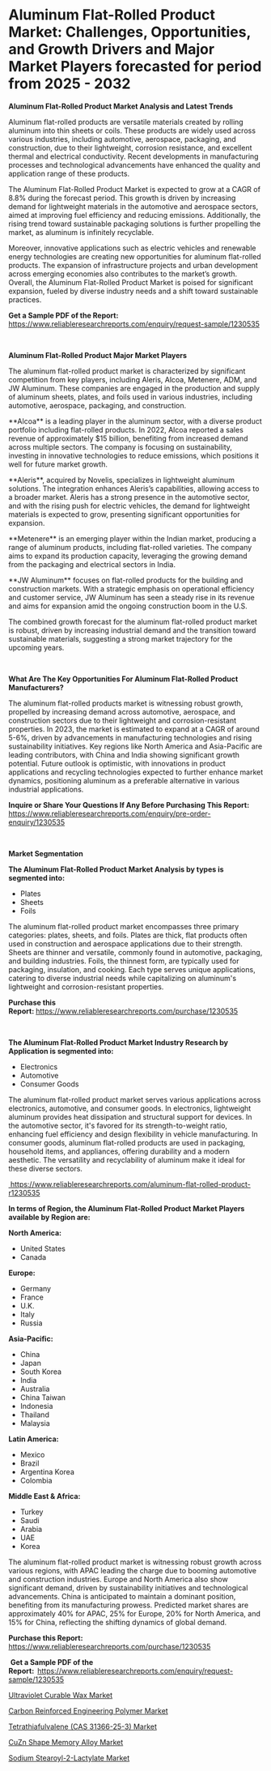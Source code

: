 <p><h1>Aluminum Flat-Rolled Product Market: Challenges, Opportunities, and Growth Drivers and Major Market Players forecasted for period from 2025 - 2032</h1></p><p><strong>Aluminum Flat-Rolled Product Market Analysis and Latest Trends</strong></p>
<p><p>Aluminum flat-rolled products are versatile materials created by rolling aluminum into thin sheets or coils. These products are widely used across various industries, including automotive, aerospace, packaging, and construction, due to their lightweight, corrosion resistance, and excellent thermal and electrical conductivity. Recent developments in manufacturing processes and technological advancements have enhanced the quality and application range of these products.</p><p>The Aluminum Flat-Rolled Product Market is expected to grow at a CAGR of 8.8% during the forecast period. This growth is driven by increasing demand for lightweight materials in the automotive and aerospace sectors, aimed at improving fuel efficiency and reducing emissions. Additionally, the rising trend toward sustainable packaging solutions is further propelling the market, as aluminum is infinitely recyclable.</p><p>Moreover, innovative applications such as electric vehicles and renewable energy technologies are creating new opportunities for aluminum flat-rolled products. The expansion of infrastructure projects and urban development across emerging economies also contributes to the market’s growth. Overall, the Aluminum Flat-Rolled Product Market is poised for significant expansion, fueled by diverse industry needs and a shift toward sustainable practices.</p></p>
<p><strong>Get a Sample PDF of the Report:&nbsp;</strong> <a href="https://www.reliableresearchreports.com/enquiry/request-sample/1230535?utm_campaign=48&utm_medium=2&utm_source=Github&utm_content=ia&utm_term=03022025&utm_id=aluminum-flat-rolled-product">https://www.reliableresearchreports.com/enquiry/request-sample/1230535</a></p>
<p>&nbsp;</p>
<p><strong>Aluminum Flat-Rolled Product Major Market Players</strong></p>
<p><p>The aluminum flat-rolled product market is characterized by significant competition from key players, including Aleris, Alcoa, Metenere, ADM, and JW Aluminum. These companies are engaged in the production and supply of aluminum sheets, plates, and foils used in various industries, including automotive, aerospace, packaging, and construction.</p><p>**Alcoa** is a leading player in the aluminum sector, with a diverse product portfolio including flat-rolled products. In 2022, Alcoa reported a sales revenue of approximately $15 billion, benefiting from increased demand across multiple sectors. The company is focusing on sustainability, investing in innovative technologies to reduce emissions, which positions it well for future market growth.</p><p>**Aleris**, acquired by Novelis, specializes in lightweight aluminum solutions. The integration enhances Aleris’s capabilities, allowing access to a broader market. Aleris has a strong presence in the automotive sector, and with the rising push for electric vehicles, the demand for lightweight materials is expected to grow, presenting significant opportunities for expansion.</p><p>**Metenere** is an emerging player within the Indian market, producing a range of aluminum products, including flat-rolled varieties. The company aims to expand its production capacity, leveraging the growing demand from the packaging and electrical sectors in India. </p><p>**JW Aluminum** focuses on flat-rolled products for the building and construction markets. With a strategic emphasis on operational efficiency and customer service, JW Aluminum has seen a steady rise in its revenue and aims for expansion amid the ongoing construction boom in the U.S.</p><p>The combined growth forecast for the aluminum flat-rolled product market is robust, driven by increasing industrial demand and the transition toward sustainable materials, suggesting a strong market trajectory for the upcoming years.</p></p>
<p>&nbsp;</p>
<p><strong>What Are The Key Opportunities For Aluminum Flat-Rolled Product Manufacturers?</strong></p>
<p><p>The aluminum flat-rolled products market is witnessing robust growth, propelled by increasing demand across automotive, aerospace, and construction sectors due to their lightweight and corrosion-resistant properties. In 2023, the market is estimated to expand at a CAGR of around 5-6%, driven by advancements in manufacturing technologies and rising sustainability initiatives. Key regions like North America and Asia-Pacific are leading contributors, with China and India showing significant growth potential. Future outlook is optimistic, with innovations in product applications and recycling technologies expected to further enhance market dynamics, positioning aluminum as a preferable alternative in various industrial applications.</p></p>
<p><strong>Inquire or Share Your Questions If Any Before Purchasing This Report:</strong> <a href="https://www.reliableresearchreports.com/enquiry/pre-order-enquiry/1230535?utm_campaign=48&utm_medium=2&utm_source=Github&utm_content=ia&utm_term=03022025&utm_id=aluminum-flat-rolled-product">https://www.reliableresearchreports.com/enquiry/pre-order-enquiry/1230535</a></p>
<p>&nbsp;</p>
<p><strong>Market Segmentation</strong></p>
<p><strong>The Aluminum Flat-Rolled Product Market Analysis by types is segmented into:</strong></p>
<p><ul><li>Plates</li><li>Sheets</li><li>Foils</li></ul></p>
<p><p>The aluminum flat-rolled product market encompasses three primary categories: plates, sheets, and foils. Plates are thick, flat products often used in construction and aerospace applications due to their strength. Sheets are thinner and versatile, commonly found in automotive, packaging, and building industries. Foils, the thinnest form, are typically used for packaging, insulation, and cooking. Each type serves unique applications, catering to diverse industrial needs while capitalizing on aluminum's lightweight and corrosion-resistant properties.</p></p>
<p><strong>Purchase this Report:&nbsp;</strong><a href="https://www.reliableresearchreports.com/purchase/1230535?utm_campaign=48&utm_medium=2&utm_source=Github&utm_content=ia&utm_term=03022025&utm_id=aluminum-flat-rolled-product">https://www.reliableresearchreports.com/purchase/1230535</a></p>
<p>&nbsp;</p>
<p><strong>The Aluminum Flat-Rolled Product Market Industry Research by Application is segmented into:</strong></p>
<p><ul><li>Electronics</li><li>Automotive</li><li>Consumer Goods</li></ul></p>
<p><p>The aluminum flat-rolled product market serves various applications across electronics, automotive, and consumer goods. In electronics, lightweight aluminum provides heat dissipation and structural support for devices. In the automotive sector, it's favored for its strength-to-weight ratio, enhancing fuel efficiency and design flexibility in vehicle manufacturing. In consumer goods, aluminum flat-rolled products are used in packaging, household items, and appliances, offering durability and a modern aesthetic. The versatility and recyclability of aluminum make it ideal for these diverse sectors.</p></p>
<p><a href="https://www.reliableresearchreports.com/aluminum-flat-rolled-product-r1230535?utm_campaign=48&utm_medium=2&utm_source=Github&utm_content=ia&utm_term=03022025&utm_id=aluminum-flat-rolled-product">&nbsp;https://www.reliableresearchreports.com/aluminum-flat-rolled-product-r1230535</a></p>
<p><strong>In terms of Region, the Aluminum Flat-Rolled Product Market Players available by Region are:</strong></p>
<p>
    <p> <strong> North America: </strong>
        <ul>
            <li>United States</li>
            <li>Canada</li>
        </ul>
        </p> 
    <p> <strong> Europe: </strong>
        <ul>
            <li>Germany</li>
            <li>France</li>
            <li>U.K.</li>
            <li>Italy</li>
            <li>Russia</li>
        </ul>
        </p> 
    <p> <strong> Asia-Pacific: </strong>
        <ul>
            <li>China</li>
            <li>Japan</li>
            <li>South Korea</li>
            <li>India</li>
            <li>Australia</li>
            <li>China Taiwan</li>
            <li>Indonesia</li>
            <li>Thailand</li>
            <li>Malaysia</li>
        </ul>
        </p> 
    <p> <strong> Latin America: </strong>
        <ul>
            <li>Mexico</li>
            <li>Brazil</li>
            <li>Argentina Korea</li>
            <li>Colombia</li>
        </ul>
        </p> 
    <p> <strong> Middle East & Africa: </strong>
        <ul>
            <li>Turkey</li>
            <li>Saudi</li>
            <li>Arabia</li>
            <li>UAE</li>
            <li>Korea</li>
        </ul>
    </p>
    </p>
<p><p>The aluminum flat-rolled product market is witnessing robust growth across various regions, with APAC leading the charge due to booming automotive and construction industries. Europe and North America also show significant demand, driven by sustainability initiatives and technological advancements. China is anticipated to maintain a dominant position, benefiting from its manufacturing prowess. Predicted market shares are approximately 40% for APAC, 25% for Europe, 20% for North America, and 15% for China, reflecting the shifting dynamics of global demand.</p></p>
<p><strong>Purchase this Report: </strong><a href="https://www.reliableresearchreports.com/purchase/1230535?utm_campaign=48&utm_medium=2&utm_source=Github&utm_content=ia&utm_term=03022025&utm_id=aluminum-flat-rolled-product">https://www.reliableresearchreports.com/purchase/1230535</a></p>
<p>&nbsp;<strong>Get a Sample PDF of the Report:&nbsp;&nbsp;</strong><a href="https://www.reliableresearchreports.com/enquiry/request-sample/1230535?utm_campaign=48&utm_medium=2&utm_source=Github&utm_content=ia&utm_term=03022025&utm_id=aluminum-flat-rolled-product">https://www.reliableresearchreports.com/enquiry/request-sample/1230535</a></p>
<p><strong></strong></p>
<p><p><a href="https://github.com/sadimsamid/Market-Research-Report-List-1/blob/main/ultraviolet-curable-wax-market.md?utm_campaign=48&utm_medium=2&utm_source=Github&utm_content=ia&utm_term=03022025&utm_id=aluminum-flat-rolled-product">Ultraviolet Curable Wax Market</a></p><p><a href="https://github.com/aistraasinyo/Market-Research-Report-List-1/blob/main/carbon-reinforced-engineering-polymer-market.md?utm_campaign=48&utm_medium=2&utm_source=Github&utm_content=ia&utm_term=03022025&utm_id=aluminum-flat-rolled-product">Carbon Reinforced Engineering Polymer Market</a></p><p><a href="https://github.com/penecorodz74/Market-Research-Report-List-1/blob/main/tetrathiafulvalene-cas-31366-25-3-market.md?utm_campaign=48&utm_medium=2&utm_source=Github&utm_content=ia&utm_term=03022025&utm_id=aluminum-flat-rolled-product">Tetrathiafulvalene (CAS 31366-25-3) Market</a></p><p><a href="https://github.com/boysabotzoc/Market-Research-Report-List-1/blob/main/cuzn-shape-memory-alloy-market.md?utm_campaign=48&utm_medium=2&utm_source=Github&utm_content=ia&utm_term=03022025&utm_id=aluminum-flat-rolled-product">CuZn Shape Memory Alloy Market</a></p><p><a href="https://github.com/ivetasyizhi/Market-Research-Report-List-1/blob/main/sodium-stearoyl-2-lactylate-market.md?utm_campaign=48&utm_medium=2&utm_source=Github&utm_content=ia&utm_term=03022025&utm_id=aluminum-flat-rolled-product">Sodium Stearoyl-2-Lactylate Market</a></p></p>